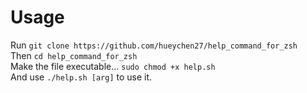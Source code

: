 # Usage
Run `git clone https://github.com/hueychen27/help_command_for_zsh`  
Then `cd help_command_for_zsh`  
Make the file executable... `sudo chmod +x help.sh`  
And use `./help.sh [arg]` to use it.
